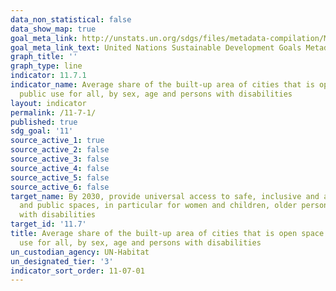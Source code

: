 ```yaml
---
data_non_statistical: false
data_show_map: true
goal_meta_link: http://unstats.un.org/sdgs/files/metadata-compilation/Metadata-Goal-11.pdf
goal_meta_link_text: United Nations Sustainable Development Goals Metadata (pdf 2066kB)
graph_title: ''
graph_type: line
indicator: 11.7.1
indicator_name: Average share of the built-up area of cities that is open space for
  public use for all, by sex, age and persons with disabilities
layout: indicator
permalink: /11-7-1/
published: true
sdg_goal: '11'
source_active_1: true
source_active_2: false
source_active_3: false
source_active_4: false
source_active_5: false
source_active_6: false
target_name: By 2030, provide universal access to safe, inclusive and accessible, green
  and public spaces, in particular for women and children, older persons and persons
  with disabilities
target_id: '11.7'
title: Average share of the built-up area of cities that is open space for public
  use for all, by sex, age and persons with disabilities
un_custodian_agency: UN-Habitat
un_designated_tier: '3'
indicator_sort_order: 11-07-01
---
```


